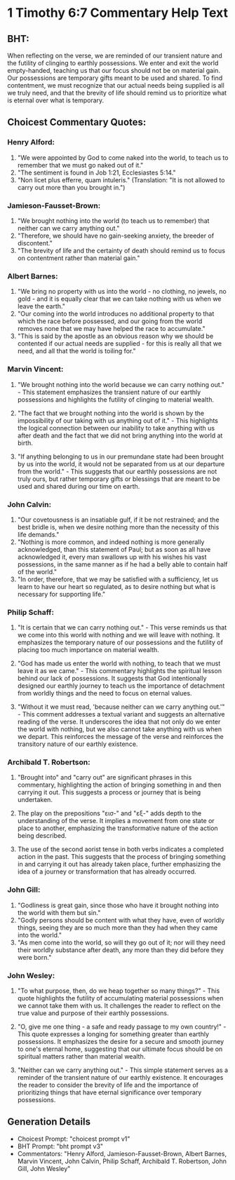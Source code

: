 # 1 Timothy 6:7 Commentary Help Text

## BHT:
When reflecting on the verse, we are reminded of our transient nature and the futility of clinging to earthly possessions. We enter and exit the world empty-handed, teaching us that our focus should not be on material gain. Our possessions are temporary gifts meant to be used and shared. To find contentment, we must recognize that our actual needs being supplied is all we truly need, and that the brevity of life should remind us to prioritize what is eternal over what is temporary.

## Choicest Commentary Quotes:
### Henry Alford:
1. "We were appointed by God to come naked into the world, to teach us to remember that we must go naked out of it."
2. "The sentiment is found in Job 1:21, Ecclesiastes 5:14."
3. "Non licet plus efferre, quam intuleris." (Translation: "It is not allowed to carry out more than you brought in.")

### Jamieson-Fausset-Brown:
1. "We brought nothing into the world (to teach us to remember) that neither can we carry anything out." 
2. "Therefore, we should have no gain-seeking anxiety, the breeder of discontent."
3. "The brevity of life and the certainty of death should remind us to focus on contentment rather than material gain."

### Albert Barnes:
1. "We bring no property with us into the world - no clothing, no jewels, no gold - and it is equally clear that we can take nothing with us when we leave the earth."
2. "Our coming into the world introduces no additional property to that which the race before possessed, and our going from the world removes none that we may have helped the race to accumulate."
3. "This is said by the apostle as an obvious reason why we should be contented if our actual needs are supplied - for this is really all that we need, and all that the world is toiling for."

### Marvin Vincent:
1. "We brought nothing into the world because we can carry nothing out." - This statement emphasizes the transient nature of our earthly possessions and highlights the futility of clinging to material wealth.

2. "The fact that we brought nothing into the world is shown by the impossibility of our taking with us anything out of it." - This highlights the logical connection between our inability to take anything with us after death and the fact that we did not bring anything into the world at birth.

3. "If anything belonging to us in our premundane state had been brought by us into the world, it would not be separated from us at our departure from the world." - This suggests that our earthly possessions are not truly ours, but rather temporary gifts or blessings that are meant to be used and shared during our time on earth.

### John Calvin:
1. "Our covetousness is an insatiable gulf, if it be not restrained; and the best bridle is, when we desire nothing more than the necessity of this life demands."
2. "Nothing is more common, and indeed nothing is more generally acknowledged, than this statement of Paul; but as soon as all have acknowledged it, every man swallows up with his wishes his vast possessions, in the same manner as if he had a belly able to contain half of the world."
3. "In order, therefore, that we may be satisfied with a sufficiency, let us learn to have our heart so regulated, as to desire nothing but what is necessary for supporting life."

### Philip Schaff:
1. "It is certain that we can carry nothing out." - This verse reminds us that we come into this world with nothing and we will leave with nothing. It emphasizes the temporary nature of our possessions and the futility of placing too much importance on material wealth.

2. "God has made us enter the world with nothing, to teach that we must leave it as we came." - This commentary highlights the spiritual lesson behind our lack of possessions. It suggests that God intentionally designed our earthly journey to teach us the importance of detachment from worldly things and the need to focus on eternal values.

3. "Without it we must read, 'because neither can we carry anything out.'" - This comment addresses a textual variant and suggests an alternative reading of the verse. It underscores the idea that not only do we enter the world with nothing, but we also cannot take anything with us when we depart. This reinforces the message of the verse and reinforces the transitory nature of our earthly existence.

### Archibald T. Robertson:
1. "Brought into" and "carry out" are significant phrases in this commentary, highlighting the action of bringing something in and then carrying it out. This suggests a process or journey that is being undertaken.

2. The play on the prepositions "εισ-" and "εξ-" adds depth to the understanding of the verse. It implies a movement from one state or place to another, emphasizing the transformative nature of the action being described.

3. The use of the second aorist tense in both verbs indicates a completed action in the past. This suggests that the process of bringing something in and carrying it out has already taken place, further emphasizing the idea of a journey or transformation that has already occurred.

### John Gill:
1. "Godliness is great gain, since those who have it brought nothing into the world with them but sin."
2. "Godly persons should be content with what they have, even of worldly things, seeing they are so much more than they had when they came into the world."
3. "As men come into the world, so will they go out of it; nor will they need their worldly substance after death, any more than they did before they were born."

### John Wesley:
1. "To what purpose, then, do we heap together so many things?" - This quote highlights the futility of accumulating material possessions when we cannot take them with us. It challenges the reader to reflect on the true value and purpose of their earthly possessions.

2. "O, give me one thing - a safe and ready passage to my own country!" - This quote expresses a longing for something greater than earthly possessions. It emphasizes the desire for a secure and smooth journey to one's eternal home, suggesting that our ultimate focus should be on spiritual matters rather than material wealth.

3. "Neither can we carry anything out." - This simple statement serves as a reminder of the transient nature of our earthly existence. It encourages the reader to consider the brevity of life and the importance of prioritizing things that have eternal significance over temporary possessions.


## Generation Details
- Choicest Prompt: "choicest prompt v1"
- BHT Prompt: "bht prompt v3"
- Commentators: "Henry Alford, Jamieson-Fausset-Brown, Albert Barnes, Marvin Vincent, John Calvin, Philip Schaff, Archibald T. Robertson, John Gill, John Wesley"
